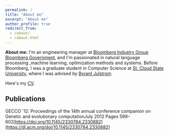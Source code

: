 ```yaml
---
permalink: /
title: "About me"
excerpt: "About me"
author_profile: true
redirect_from:
  - /about/
  - /about.html
---
```


**About me:** I'm an engineering manager at [Bloomberg Industry
Group](https://www.bloombergindustry.com/) [Bloomberg
Government](https://www.bgov.edu/), and I'm passionated in natural language
processing ,machine learning, optimization methods and systems. Before
Bloomberg, I was a graduate student in Computer Science at [St. Cloud State
University](https://www.stcloudstate.edu/), where I was advised by [Byrant
Julstrom](https://web.stcloudstate.edu/bajulstrom/)

Here's my [CV](http://senyan.github.io/sen.han/files/Resume.pdf).


## Publications

GECCO '12: Proceedings of the 14th annual conference companion on Genetic and
evolutionary computationJuly 2012 Pages
599–602[https://doi.org/10.1145/2330784.2330882](https://dl.acm.org/doi/10.1145/2330784.2330882)



